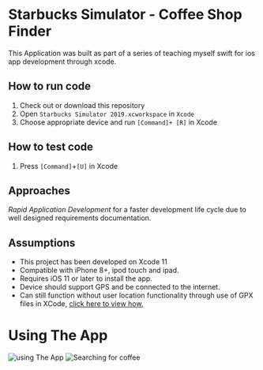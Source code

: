 # Starbucks Simulator - Coffee Shop Finder
This Application was built as part of a series of teaching myself swift for ios app development through xcode.

## How to run code
1. Check out or download this repository
2. Open `Starbucks Simulator 2019.xcworkspace` in `Xcode`
3. Choose appropriate device and run  `[Command]+ [R]` in Xcode

## How to test code
1. Press `[Command]`+`[U]` in Xcode

## Approaches
*Rapid Application Development* for a faster development life cycle due to well designed requirements documentation. 

## Assumptions
- This project has been developed on Xcode 11
- Compatible with iPhone 8+, ipod touch and ipad.
- Requires iOS 11 or later to install the app.
- Device should support GPS and be connected to the internet.
- Can still function without user location functionality through use of GPX files in XCode, [click here to view how.](https://medium.com/@merlos/how-to-simulate-locations-in-xcode-b0f7f16e126d)

# Using The App
![using The App](https://i.imgur.com/rVmtoBp.png)
![Searching for coffee](https://i.imgur.com/Smwiy5t.png)
